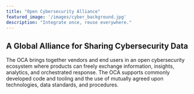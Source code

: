```yaml
---
title: "Open Cybersecurity Alliance"
featured_image: '/images/cyber_background.jpg'
description: "Integrate once, reuse everywhere."
---
```


## A Global Alliance for Sharing Cybersecurity Data
The OCA brings together vendors and end users in an open cybersecurity
ecosystem where products can freely exchange information, insights,
analytics, and orchestrated response. The OCA supports commonly
developed code and tooling and the use of mutually agreed upon
technologies, data standards, and procedures.
